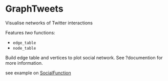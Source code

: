 GraphTweets
===========

Visualise networks of Twitter interactions

Features *two* functions:

* `edge_table`
* `node_table`

Build edge table and vertices to plot social network. See ?documention for more information.

see example on [SocialFunction](http://socialfunction.files.wordpress.com/2014/10/graphtweets_example.pdf)